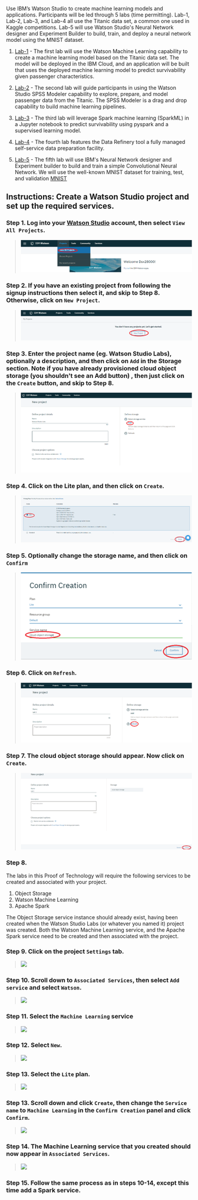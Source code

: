 Use IBM’s Watson Studio to create machine learning models and applications. Participants will be led through 5 labs (time permitting). Lab-1, Lab-2, Lab-3, and Lab-4 all use the Titanic data set, a common one used in Kaggle competitions. Lab-5 will use Watson Studio's Neural Network designer and Experiment Builder to build, train, and deploy a neural network model using the MNIST dataset.  

1. [Lab-1](https://github.com/bleonardb3/NS/tree/master/Lab-1) - The first lab will use the Watson Machine Learning capability to create a machine learning model based on the Titanic data set. The model will be deployed in the IBM Cloud, and an application will be built that uses the deployed machine learning model to predict survivability given passenger characteristics. 

1. [Lab-2](https://github.com/bleonardb3/NS/tree/master/Lab-2) - The second lab will guide participants in using the Watson Studio SPSS Modeler capability to explore, prepare, and model passenger data from the Titanic. The SPSS Modeler is a drag and drop capability to build machine learning pipelines.

1. [Lab-3](https://github.com/bleonardb3/NS/tree/master/Lab-3) - The third lab will leverage Spark machine learning (SparkML) in a Jupyter notebook to predict survivability using pyspark and a supervised learning model.  

1. [Lab-4](https://github.com/bleonardb3/NS/tree/master/Lab-4) - The fourth lab features the Data Refinery tool a fully managed self-service data preparation facility. 

1. [Lab-5](https://github.com/bleonardb3/NS/tree/master/Lab-5) - The fifth lab will use IBM's Neural Network designer and Experiment builder to build and train a simple Convolutional Neural Network. We will use the well-known MNIST dataset for training, test, and validation [MNIST](http://yann.lecun.com/exdb/mnist/)

## Instructions: Create a Watson Studio project and set up the required services. 

### Step 1.  Log into your [Watson Studio](http://datascience.ibm.com/) account, then select `View All Projects`.

> <img src="https://github.com/bleonardb3/ThinkGov/blob/master/Images/Select%20View%20All%20Projects.png"/>

### Step 2.  If you have an existing project from following the signup instructions then select it, and skip to Step 8.  Otherwise, click on `New Project`. 
> <img src="https://github.com/bleonardb3/ThinkGov/blob/master/Images/Select%20New%20Project.png"/>

### Step 3. Enter the project name (eg. Watson Studio Labs), optionally a description, and then click on `Add` in the Storage section. Note if you have already provisioned cloud object storage (you shouldn't see an Add button) , then just click on the `Create` button, and skip to Step 8. 

> <img src="https://github.com/bleonardb3/ThinkGov/blob/master/Images/New%20Project%20Panel%20-%20Add%20Storage.png"/>

### Step 4. Click on the Lite plan, and then click on `Create`. 

> <img src="https://github.com/bleonardb3/ThinkGov/blob/master/Images/Create%20Object%20Storage.png"/>

### Step 5. Optionally change the storage name, and then click on `Confirm`

> <img src="https://github.com/bleonardb3/ThinkGov/blob/master/Images/Confirm%20Creation.png"/>

### Step 6. Click on `Refresh`. 

> <img src="https://github.com/bleonardb3/ThinkGov/blob/master/Images/Click%20Refresh.png"/>

### Step 7.  The cloud object storage should appear. Now click on `Create`. 

> <img src="https://github.com/bleonardb3/ThinkGov/blob/master/Images/Click%20Project%20Create.png"/>

### Step 8. 

The labs in this Proof of Technology will require the following services to be created and associated with your project. 
1. Object Storage
1. Watson Machine Learning
1. Apache Spark  

The Object Storage service instance should already exist, having been created when the Watson Studio Labs (or whatever you named it) project was created. Both the Watson Machine Learning service, and the Apache Spark service need to be created and then associated with the project.  

### Step 9.  Click on the project `Settings` tab.

> <img src="https://github.com/bleonardb3/ML-POT/blob/master/Lab-1/images/Select%20Settings.png"/>

### Step 10. Scroll down to `Associated Services`, then select `Add service` and select `Watson`.

> <img src="https://github.com/bleonardb3/WatsonStudio/blob/master/images/SelectWatsonService.png"/>

### Step 11. Select the `Machine Learning` service 

> <img src="https://github.com/bleonardb3/WatsonStudio/blob/master/images/SelectMachineLearningService.png"/>

### Step 12. Select `New`.

> <img src="https://github.com/bleonardb3/ML-POT/blob/master/Lab-1/images/Select%20New%20Service.png"/>

### Step 13. Select the `Lite` plan. 

> <img src="https://github.com/bleonardb3/ML-POT/blob/master/Lab-1/images/Select%20Lite%20ML.png"/>

### Step 13. Scroll down and click `Create`, then change the `Service name` to `Machine Learning` in the `Confirm Creation` panel and click `Confirm`.  

> <img src="https://github.com/bleonardb3/WatsonStudio/blob/master/images/ConfirmMachineLearningCreation.png"/>

### Step 14. The Machine Learning service that you created should now appear in `Associated Services`. 

> <img src="https://github.com/bleonardb3/ML-POT/blob/master/Lab-1/images/See%20ML%20in%20Associated%20Services..png"/>

### Step 15. Follow the same process as in steps 10-14, except this time add a Spark service. 


